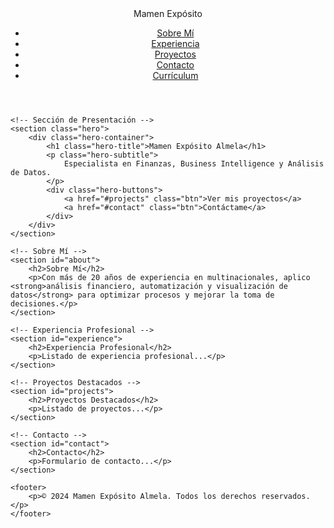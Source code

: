 <!DOCTYPE html>
<html lang="es">
<head>
    <meta charset="UTF-8">
    <meta name="viewport" content="width=device-width, initial-scale=1.0">
    <title>Mamen Portfolio</title>
    <link rel="stylesheet" href="Style.css">
    <script src="https://kit.fontawesome.com/a076d05399.js" crossorigin="anonymous"></script>
</head>
<body>
    <!-- Barra de Navegación -->
    <header>
        <nav class="navbar">
            <div class="logo">Mamen Expósito</div>
            <ul class="nav-links">
                <li><a href="#about">Sobre Mí</a></li>
                <li><a href="#experience">Experiencia</a></li>
                <li><a href="#projects">Proyectos</a></li>
                <li><a href="#contact">Contacto</a></li>
                <li><a class="btn-cv" href="cv.pdf">Currículum</a></li>
            </ul>
        </nav>
    </header>

    <!-- Sección de Presentación -->
    <section class="hero">
        <div class="hero-container">
            <h1 class="hero-title">Mamen Expósito Almela</h1>
            <p class="hero-subtitle">
                Especialista en Finanzas, Business Intelligence y Análisis de Datos.
            </p>
            <div class="hero-buttons">
                <a href="#projects" class="btn">Ver mis proyectos</a>
                <a href="#contact" class="btn">Contáctame</a>
            </div>
        </div>
    </section>

    <!-- Sobre Mí -->
    <section id="about">
        <h2>Sobre Mí</h2>
        <p>Con más de 20 años de experiencia en multinacionales, aplico <strong>análisis financiero, automatización y visualización de datos</strong> para optimizar procesos y mejorar la toma de decisiones.</p>
    </section>

    <!-- Experiencia Profesional -->
    <section id="experience">
        <h2>Experiencia Profesional</h2>
        <p>Listado de experiencia profesional...</p>
    </section>

    <!-- Proyectos Destacados -->
    <section id="projects">
        <h2>Proyectos Destacados</h2>
        <p>Listado de proyectos...</p>
    </section>

    <!-- Contacto -->
    <section id="contact">
        <h2>Contacto</h2>
        <p>Formulario de contacto...</p>
    </section>

    <footer>
        <p>© 2024 Mamen Expósito Almela. Todos los derechos reservados.</p>
    </footer>
</body>
</html>


